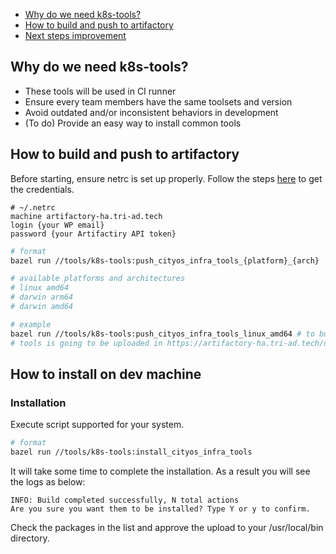 <!-- TOC -->

- [Why do we need k8s-tools?](#why-do-we-need-k8s-tools)
- [How to build and push to artifactory](#how-to-build-and-push-to-artifactory)
- [Next steps improvement](#next-steps-improvement)

<!-- /TOC -->

## Why do we need k8s-tools?
- These tools will be used in CI runner
- Ensure every team members have the same toolsets and version 
- Avoid outdated and/or inconsistent behaviors in development
- (To do) Provide an easy way to install common tools

## How to build and push to artifactory
Before starting, ensure netrc is set up properly. Follow the steps [here](https://docs.woven-planet.tech/engineering_software/artifactory/support/Docker-Registry/) to get the credentials.

```netrc
# ~/.netrc
machine artifactory-ha.tri-ad.tech
login {your WP email}
password {your Artifactiry API token}
```

```bash
# format
bazel run //tools/k8s-tools:push_cityos_infra_tools_{platform}_{arch}

# available platforms and architectures
# linux amd64
# darwin arm64
# darwin amd64

# example
bazel run //tools/k8s-tools:push_cityos_infra_tools_linux_amd64 # to build & push linux_amd64
# tools is going to be uploaded in https://artifactory-ha.tri-ad.tech/ui/repos/tree/General/wcm-cityos/k8s-tools
```

## How to install on dev machine

### Installation

Execute script supported for your system. 
```bash
# format
bazel run //tools/k8s-tools:install_cityos_infra_tools
```

It will take some time to complete the installation.
As a result you will see the logs as below:

```
INFO: Build completed successfully, N total actions
Are you sure you want them to be installed? Type Y or y to confirm.
```

Check the packages in the list and approve the upload to your /usr/local/bin directory.

